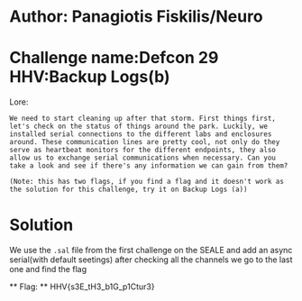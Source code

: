 # Author: Panagiotis Fiskilis/Neuro

# Challenge name:Defcon 29 HHV:Backup Logs(b)

Lore:

```
We need to start cleaning up after that storm. First things first, let's check on the status of things around the park. Luckily, we installed serial connections to the different labs and enclosures around. These communication lines are pretty cool, not only do they serve as heartbeat monitors for the different endpoints, they also allow us to exchange serial communications when necessary. Can you take a look and see if there's any information we can gain from them?

(Note: this has two flags, if you find a flag and it doesn't work as the solution for this challenge, try it on Backup Logs (a))
```

# Solution

We use the ```.sal``` file from the first challenge on the SEALE and add an async serial(with default seetings) after checking all the channels we go to the last one and find the flag

** Flag: **
HHV{s3E_tH3_b1G_p1Ctur3}
